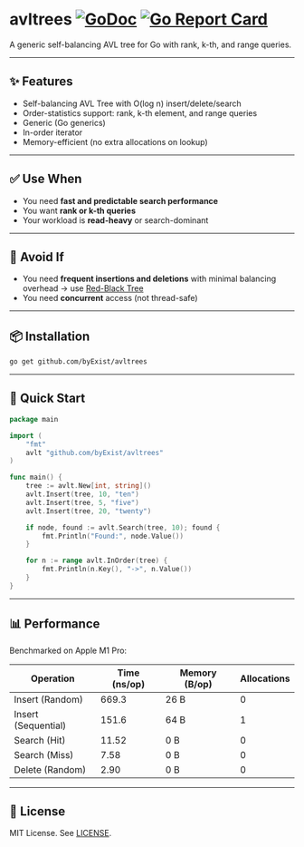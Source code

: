# avltrees [![GoDoc](https://pkg.go.dev/badge/github.com/byExist/avltrees)](https://pkg.go.dev/github.com/byExist/avltrees) [![Go Report Card](https://goreportcard.com/badge/github.com/byExist/avltrees)](https://goreportcard.com/report/github.com/byExist/avltrees)

A generic self-balancing AVL tree for Go with rank, k-th, and range queries.

---

## ✨ Features

- Self-balancing AVL Tree with O(log n) insert/delete/search
- Order-statistics support: rank, k-th element, and range queries
- Generic (Go generics)
- In-order iterator
- Memory-efficient (no extra allocations on lookup)

---

## ✅ Use When

- You need **fast and predictable search performance**
- You want **rank or k-th queries**
- Your workload is **read-heavy** or search-dominant

---

## 🚫 Avoid If

- You need **frequent insertions and deletions** with minimal balancing overhead → use [Red-Black Tree](https://github.com/byExist/redblacktrees)
- You need **concurrent** access (not thread-safe)

---

## 📦 Installation

```bash
go get github.com/byExist/avltrees
```

---

## 🚀 Quick Start

```go
package main

import (
	"fmt"
	avlt "github.com/byExist/avltrees"
)

func main() {
	tree := avlt.New[int, string]()
	avlt.Insert(tree, 10, "ten")
	avlt.Insert(tree, 5, "five")
	avlt.Insert(tree, 20, "twenty")

	if node, found := avlt.Search(tree, 10); found {
		fmt.Println("Found:", node.Value())
	}

	for n := range avlt.InOrder(tree) {
		fmt.Println(n.Key(), "->", n.Value())
	}
}
```

---

## 📊 Performance

Benchmarked on Apple M1 Pro:

| Operation            | Time (ns/op) | Memory (B/op) | Allocations |
|---------------------|--------------|----------------|-------------|
| Insert (Random)     | 669.3        | 26 B           | 0           |
| Insert (Sequential) | 151.6        | 64 B           | 1           |
| Search (Hit)        | 11.52        | 0 B            | 0           |
| Search (Miss)       | 7.58         | 0 B            | 0           |
| Delete (Random)     | 2.90         | 0 B            | 0           |

---

## 🪪 License

MIT License. See [LICENSE](LICENSE).